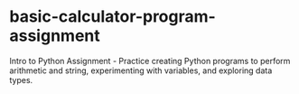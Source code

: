 # basic-calculator-program-assignment
Intro to Python Assignment - Practice creating Python programs to perform arithmetic and string, experimenting with variables, and exploring data types.
